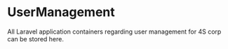 # UserManagement
All Laravel application containers regarding user management for 4S corp can be stored here.
